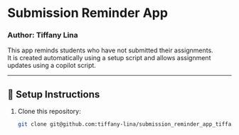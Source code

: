 # Submission Reminder App

### Author: Tiffany Lina

This app reminds students who have not submitted their assignments.  
It is created automatically using a setup script and allows assignment updates using a copilot script.

---

## 🧱 Setup Instructions

1. Clone this repository:
   ```bash
   git clone git@github.com:tiffany-lina/submission_reminder_app_tiffany-lina.git

